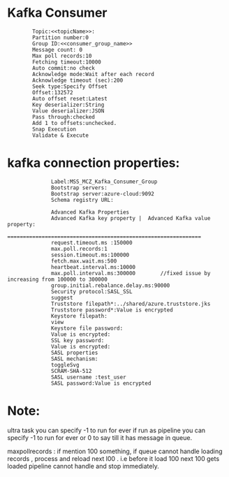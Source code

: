 Kafka Consumer
===============

            Topic:<<topicName>>:
            Partition number:0
            Group ID:<<consumer_group_name>>
            Message count: 0
            Max poll records:10
            Fetching timeout:10000
            Auto commit:no check
            Acknowledge mode:Wait after each record
            Acknowledge timeout (sec):200
            Seek type:Specify Offset
            Offset:132572
            Auto offset reset:Latest
            Key deserializer:String
            Value deserializer:JSON
            Pass through:checked
            Add 1 to offsets:unchecked.
            Snap Execution
            Validate & Execute

kafka connection properties:
============================

                  Label:MSS_MCZ_Kafka_Consumer_Group
                  Bootstrap servers:
                  Bootstrap server:azure-cloud:9092
                  Schema registry URL:

                  Advanced Kafka Properties
                  Advanced Kafka key property |  Advanced Kafka value property:
                  ==============================================================
                  request.timeout.ms :150000
                  max.poll.records:1
                  session.timeout.ms:100000
                  fetch.max.wait.ms:500
                  heartbeat.interval.ms:10000
                  max.poll.interval.ms:300000        //fixed issue by increasing from 100000 to 300000
                  group.initial.rebalance.delay.ms:90000
                  Security protocol:SASL_SSL
                  suggest
                  Truststore filepath*:../shared/azure.truststore.jks
                  Truststore password*:Value is encrypted
                  Keystore filepath:
                  view
                  Keystore file password:
                  Value is encrypted:
                  SSL key password:
                  Value is encrypted:
                  SASL properties
                  SASL mechanism:
                  toggleSvg
                  SCRAM-SHA-512
                  SASL username :test_user
                  SASL password:Value is encrypted



Note:
=====

ultra task you can specify -1 to run for ever 
if run as pipeline you can specify -1 to run for ever or 0 to say till it has message in queue.

maxpollrecords : if mention 100 something, if queue cannot handle loading records  , process
and reload next l00 . i.e before it load 100 next 100 gets loaded pipeline cannot handle
and stop immediately.
